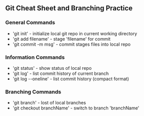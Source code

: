 ## Git Cheat Sheet and Branching Practice


### General Commands
* 'git init' - initialize local git repo in current working directory
* 'git add filename' - stage 'filename' for commit
* 'git commit -m msg' - commit stages files into local repo


### Information Commands
* 'git status' - show status of local repo
* 'git log' - list commit history of current branch
* 'git log --oneline' - list commit history (compact format)

### Branching Commands
* 'git branch' - lost of local branches
* 'git checkout branchName' - switch to branch 'branchName'
 